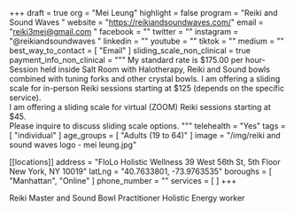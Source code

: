 +++
draft = true
org = "Mei Leung"
highlight = false
program = "Reiki and Sound Waves "
website = "https://reikiandsoundwaves.com/"
email = "reiki3mei@gmail.com "
facebook = ""
twitter = ""
instagram = "@reikiandsoundwaves "
linkedin = ""
youtube = ""
tiktok = ""
medium = ""
best_way_to_contact = [ "Email" ]
sliding_scale_non_clinical = true
payment_info_non_clinical = """
My standard rate is $175.00 per hour- Session held inside Salt Room with Halotherapy, Reiki and Sound bowls combined with tuning forks and other crystal bowls.
I am offering a sliding scale for in-person Reiki sessions starting at $125 (depends on the specific service).  
I am offering a sliding scale for virtual (ZOOM) Reiki sessions starting at $45.  
Please inquire to discuss sliding scale options. """
telehealth = "Yes"
tags = [ "individual" ]
age_groups = [ "Adults (19 to 64)" ]
image = "/img/reiki and sound waves logo  - mei leung.jpg"

[[locations]]
address = "FloLo Holistic Wellness 39 West 56th St, 5th Floor New York, NY 10019"
latLng = "40.7633801, -73.9763535"
boroughs = [ "Manhattan", "Online" ]
phone_number = ""
services = [ ]
+++

Reiki Master and Sound Bowl Practitioner Holistic Energy worker
